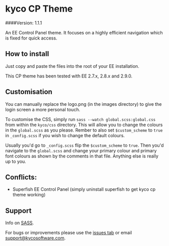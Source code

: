 kyco CP Theme
=============
####Version: 1.1.1

An EE Control Panel theme. It focuses on a highly efficient navigation which is fixed for quick access.

How to install
--------------

Just copy and paste the files into the root of your EE installation.

This CP theme has been tested with EE 2.7.x, 2.8.x and 2.9.0.


Customisation
-------------

You can manually replace the logo.png (in the images directory) to give the login screen
a more personal touch.

To customise the CSS, simply run `sass --watch global.scss:global.css` from within the `kyco/css`
directory. This will allow you to change the colours in the `global.scss` as you please.
Rember to also set `$custom_scheme` to `true` in `_config.scss` if you wish to change the
default colours.

Usually you'd go to `_config.scss` flip the `$custom_scheme` to `true`. Then you'd navigate to
the `global.scss` and change your primary colour and primary font colours as shown by the
comments in that file. Anything else is really up to you.


Conflicts:
----------

- Superfish EE Control Panel (simply uninstall superfish to get kyco cp theme working)


Support
-------

Info on [SASS](http://sass-lang.com/).

For bugs or improvements please use the [issues tab](https://github.com/kyco/kyco-cp-theme/issues)
or email [support@kycosoftware.com](mailto:support@kycosoftware.com).
